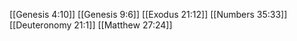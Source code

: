 [[Genesis 4:10]]
[[Genesis 9:6]]
[[Exodus 21:12]]
[[Numbers 35:33]]
[[Deuteronomy 21:1]]
[[Matthew 27:24]]
